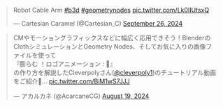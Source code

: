 <blockquote class="twitter-tweet"><p lang="en" dir="ltr">Robot Cable Arm <a href="https://twitter.com/hashtag/b3d?src=hash&amp;ref_src=twsrc%5Etfw">#b3d</a> <a href="https://twitter.com/hashtag/geometrynodes?src=hash&amp;ref_src=twsrc%5Etfw">#geometrynodes</a> <a href="https://t.co/Lk0IIUtsxQ">pic.twitter.com/Lk0IIUtsxQ</a></p>&mdash; Cartesian Caramel (@Cartesian_C) <a href="https://twitter.com/Cartesian_C/status/1839344670427791716?ref_src=twsrc%5Etfw">September 26, 2024</a></blockquote> <script async src="https://platform.twitter.com/widgets.js" charset="utf-8"></script>

<blockquote class="twitter-tweet"><p lang="ja" dir="ltr">CMやモーショングラフィックスなどに幅広く応用できそう！BlenderのClothシミュレーションとGeometry Nodes、そしてお気に入りの画像ファイルを使って<br>『膨らむ ！ロゴアニメーション : 🎽』<br>の作り方を解説したCleverpolyさん(<a href="https://twitter.com/cleverpoly1?ref_src=twsrc%5Etfw">@cleverpoly1</a>)のチュートリアル動画をご紹介👀… <a href="https://t.co/BiM1wS7JJJ">pic.twitter.com/BiM1wS7JJJ</a></p>&mdash; アカルカネ (@AcarcaneCG) <a href="https://twitter.com/AcarcaneCG/status/1825357575996735841?ref_src=twsrc%5Etfw">August 19, 2024</a></blockquote> <script async src="https://platform.twitter.com/widgets.js" charset="utf-8"></script>

